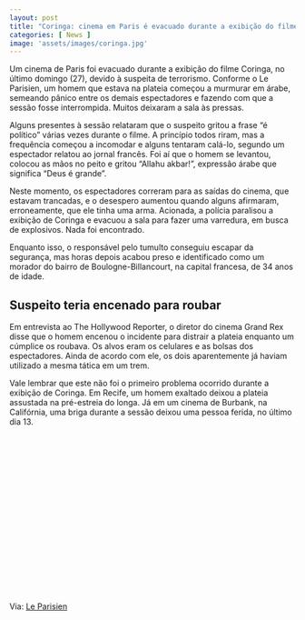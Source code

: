 ```yaml
---
layout: post
title: "Coringa: cinema em Paris é evacuado durante a exibição do filme"
categories: [ News ]
image: 'assets/images/coringa.jpg'
---
```


Um cinema de Paris foi evacuado durante a exibição do filme Coringa, no último domingo (27), devido à suspeita de terrorismo. Conforme o Le Parisien, um homem que estava na plateia começou a murmurar em árabe, semeando pânico entre os demais espectadores e fazendo com que a sessão fosse interrompida. Muitos deixaram a sala às pressas.

Alguns presentes à sessão relataram que o suspeito gritou a frase “é político” várias vezes durante o filme. A princípio todos riram, mas a frequência começou a incomodar e alguns tentaram calá-lo, segundo um espectador relatou ao jornal francês. Foi aí que o homem se levantou, colocou as mãos no peito e gritou “Allahu akbar!”, expressão árabe que significa “Deus é grande”.

<!-- RETANGULO LARGO -->
<script async src="https://pagead2.googlesyndication.com/pagead/js/adsbygoogle.js"></script>
<!-- Informat -->
<ins class="adsbygoogle"
style="display:block"
data-ad-client="ca-pub-2838251107855362"
data-ad-slot="2327980059"
data-ad-format="auto"
data-full-width-responsive="true"></ins>
<script>
(adsbygoogle = window.adsbygoogle || []).push({});
</script>

Neste momento, os espectadores correram para as saídas do cinema, que estavam trancadas, e o desespero aumentou quando alguns afirmaram, erroneamente, que ele tinha uma arma. Acionada, a polícia paralisou a exibição de Coringa e evacuou a sala para fazer uma varredura, em busca de explosivos. Nada foi encontrado.

Enquanto isso, o responsável pelo tumulto conseguiu escapar da segurança, mas horas depois acabou preso e identificado como um morador do bairro de Boulogne-Billancourt, na capital francesa, de 34 anos de idade.

<!-- RETANGULO LARGO 2 -->
<script async src="//pagead2.googlesyndication.com/pagead/js/adsbygoogle.js"></script>
<ins class="adsbygoogle"
style="display:block; text-align:center;"
data-ad-layout="in-article"
data-ad-format="fluid"
data-ad-client="ca-pub-2838251107855362"
data-ad-slot="8549252987"></ins>
<script>
(adsbygoogle = window.adsbygoogle || []).push({});
</script>

## Suspeito teria encenado para roubar

Em entrevista ao The Hollywood Reporter, o diretor do cinema Grand Rex disse que o homem encenou o incidente para distrair a plateia enquanto um cúmplice os roubava. Os alvos eram os celulares e as bolsas dos espectadores. Ainda de acordo com ele, os dois aparentemente já haviam utilizado a mesma tática em um trem.

Vale lembrar que este não foi o primeiro problema ocorrido durante a exibição de Coringa. Em Recife, um homem exaltado deixou a plateia assustada na pré-estreia do longa. Já em um cinema de Burbank, na Califórnia, uma briga durante a sessão deixou uma pessoa ferida, no último dia 13.

<!-- QUADRADO -->
<script async src="//pagead2.googlesyndication.com/pagead/js/adsbygoogle.js"></script>
<ins class="adsbygoogle"
style="display:inline-block;width:336px;height:280px"
data-ad-client="ca-pub-2838251107855362"
data-ad-slot="5351066970"></ins>
<script>
(adsbygoogle = window.adsbygoogle || []).push({});
</script>

Via: [Le Parisien](http://www.leparisien.fr/paris-75/paris-il-seme-la-panique-au-grand-rex-pendant-la-projection-du-film-joker-28-10-2019-8181642.php)
